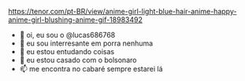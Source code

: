 https://tenor.com/pt-BR/view/anime-girl-light-blue-hair-anime-happy-anime-girl-blushing-anime-gif-18983492

- 👋 oi, eu sou o @lucas686768
- 👀 eu sou interresante em porra nenhuma
- 🌱 eu estou entudando coisas
- 💞️ eu estou casado com o bolsonaro
- 📫 me encontra no cabaré sempre estarei lá

<!---
lucas686768/lucas686768 is a ✨ special ✨ repository because its `README.md` (this file) appears on your GitHub profile.
You can click the Preview link to take a look at your changes.
--->
